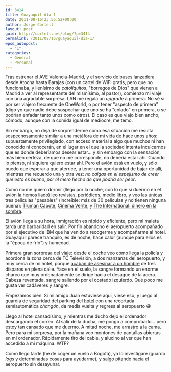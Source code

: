 ```yaml
---
id: 3414
title: Guayaquil día 1
date: 2011-08-16T23:56:52+00:00
author: Jorge Cortell
layout: post
guid: http://cortell.net/blog/?p=3414
permalink: /2011/08/16/guayaquil-dia-1/
wpsd_autopost:
  - "1"
categories:
  - General
  - Personal
---
```

Tras estrenar el AVE Valencia-Madrid, y el servicio de buses lanzadera desde Atocha hasta Barajas (con un cartel de WiFi gratis, pero que no funcionaba, y llenísimo de _catoliquitos_, "borregos de Dios" que vienen a Madrid a ver al representante del mismísimo, al pastor), comienzo mi viaje con una agradable sorpresa: LAN me regala un _upgrade_ a primera. No sé si por ser viajero frecuente de OneWorld, o por tener "aspecto de primera" (digo yo que nadie debe sospechar que uno se ha "colado" en primera, o se podrían enfadar tanto unos como otros). El caso es que viajo bien ancho, cómodo, aunque con la comida igual de mediocre, me temo.

Sin embargo, no deja de sorprenderme cómo esa situación me resulta sospechosamente similar a una metáfora de mi vida de hace unos años: supuestamente privilegiado, con acceso material a algo que muchos ni han conocido ni conocerán, en el lugar en el que la sociedad intenta inculcarnos que es donde deberíamos desear estar... y sin embargo con la sensación, más bien certeza, de que no me corresponde, no debería estar ahí. Cuando lo pienso, ni siquiera quiero estar ahí. Pero el avión está en vuelo, y sólo puedo que esperar a que aterrice, a tener una oportunidad de bajar de allí, mientras me recuerdo una y otra vez: _no caigas en el espejismo de creer que esto es bueno, por el mero hecho de que podría ser peor_.

Como no me quiero dormir (llego por la noche, con lo que si duermo en el avión la hemos liado) leo revistas, periódicos, medio libro, y veo las únicas tres películas "pasables" (increíble: más de 30 películas y no tienen ninguna buena): <a title="http://www.filmaffinity.com/es/film620342.html" href="http://www.filmaffinity.com/es/film620342.html" target="_blank">Truman Capote</a>, <a title="http://www.filmaffinity.com/es/film667864.html" href="http://www.filmaffinity.com/es/film667864.html" target="_blank">Cinema Verite</a>, y <a title="http://www.filmaffinity.com/es/film981527.html" href="http://www.filmaffinity.com/es/film981527.html" target="_blank">The International: dinero en la sombra</a>.

El avión llega a su hora, inmigración es rápido y eficiente, pero mi maleta tarda una barbaridad en salir. Por fin abandono el aeropuerto acompañado por el ejecutivo de IBM que ha venido a recogerme y acompañarme al hotel. Guayaquil parece tranquilo, es de noche, hace calor (aunque para ellos es la "época de frío") y humedad.

Primera gran sorpresa del viaje: desde el coche veo cómo llega la policía y acordona la zona cerca de TC Televisión, a dos manzanas del aeropuerto, y muy cerca de mi hotel, porque <a title="http://www.hoy.com.ec/noticias-ecuador/hombre-asesinado-frente-al-centro-de-convenciones-494781.html" href="http://www.hoy.com.ec/noticias-ecuador/hombre-asesinado-frente-al-centro-de-convenciones-494781.html" target="_blank">acaban de asesinar a un hombre</a> de tres disparos en plena calle. Yace en el suelo, la sangre formando un enorme charco que muy ordenadamente se dirige hacia el desagüe de la acera. Cabeza reventada, sangre saliendo por el costado izquierdo. Qué poco me gusta ver cadáveres y sangre.

Empezamos bien. Si mi amigo Juan estuviese aquí, viese eso, y luego al guardia de seguridad del parking del <a title="http://www.ghlhoteles.com/hotel.php3?id=20" href="http://www.ghlhoteles.com/hotel.php3?id=20" target="_blank">hotel</a> con una recortada semiautomática _changón_, da media vuelta y regresa al aeropuerto 😀

Llego al hotel cansadísimo, y mientras me ducho dejo el ordenador descargando el correo. Al salir de la ducha, me pongo a comprobarlo... pero estoy tan cansado que me duermo. A mitad noche, me arrastro a la cama. Pero para mi sorpresa, por la mañana veo montones de pantallas abiertas en mi ordenador. Rápidamente tiro del cable, y alucino al ver que han accedido a mi máquina. WTF?

Como llego tarde (he de coger un vuelo a Bogotá), ya lo investigaré (guardo _logs_ y determinadas cosas para ayudarme), y salgo pitando hacia el aeropuerto sin desayunar.